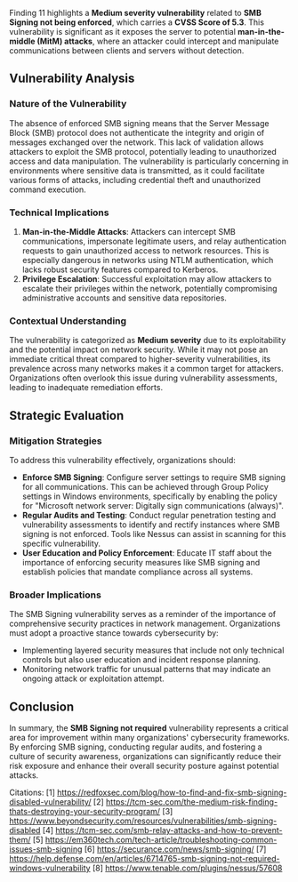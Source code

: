 Finding 11 highlights a **Medium severity vulnerability** related to **SMB Signing not being enforced**, which carries a **CVSS Score of 5.3**. This vulnerability is significant as it exposes the server to potential **man-in-the-middle (MitM) attacks**, where an attacker could intercept and manipulate communications between clients and servers without detection.

## Vulnerability Analysis

### Nature of the Vulnerability
The absence of enforced SMB signing means that the Server Message Block (SMB) protocol does not authenticate the integrity and origin of messages exchanged over the network. This lack of validation allows attackers to exploit the SMB protocol, potentially leading to unauthorized access and data manipulation. The vulnerability is particularly concerning in environments where sensitive data is transmitted, as it could facilitate various forms of attacks, including credential theft and unauthorized command execution.

### Technical Implications
1. **Man-in-the-Middle Attacks**: Attackers can intercept SMB communications, impersonate legitimate users, and relay authentication requests to gain unauthorized access to network resources. This is especially dangerous in networks using NTLM authentication, which lacks robust security features compared to Kerberos.
2. **Privilege Escalation**: Successful exploitation may allow attackers to escalate their privileges within the network, potentially compromising administrative accounts and sensitive data repositories.

### Contextual Understanding
The vulnerability is categorized as **Medium severity** due to its exploitability and the potential impact on network security. While it may not pose an immediate critical threat compared to higher-severity vulnerabilities, its prevalence across many networks makes it a common target for attackers. Organizations often overlook this issue during vulnerability assessments, leading to inadequate remediation efforts.

## Strategic Evaluation

### Mitigation Strategies
To address this vulnerability effectively, organizations should:
- **Enforce SMB Signing**: Configure server settings to require SMB signing for all communications. This can be achieved through Group Policy settings in Windows environments, specifically by enabling the policy for "Microsoft network server: Digitally sign communications (always)".
- **Regular Audits and Testing**: Conduct regular penetration testing and vulnerability assessments to identify and rectify instances where SMB signing is not enforced. Tools like Nessus can assist in scanning for this specific vulnerability.
- **User Education and Policy Enforcement**: Educate IT staff about the importance of enforcing security measures like SMB signing and establish policies that mandate compliance across all systems.

### Broader Implications
The SMB Signing vulnerability serves as a reminder of the importance of comprehensive security practices in network management. Organizations must adopt a proactive stance towards cybersecurity by:
- Implementing layered security measures that include not only technical controls but also user education and incident response planning.
- Monitoring network traffic for unusual patterns that may indicate an ongoing attack or exploitation attempt.

## Conclusion
In summary, the **SMB Signing not required** vulnerability represents a critical area for improvement within many organizations' cybersecurity frameworks. By enforcing SMB signing, conducting regular audits, and fostering a culture of security awareness, organizations can significantly reduce their risk exposure and enhance their overall security posture against potential attacks.

Citations:
[1] https://redfoxsec.com/blog/how-to-find-and-fix-smb-signing-disabled-vulnerability/
[2] https://tcm-sec.com/the-medium-risk-finding-thats-destroying-your-security-program/
[3] https://www.beyondsecurity.com/resources/vulnerabilities/smb-signing-disabled
[4] https://tcm-sec.com/smb-relay-attacks-and-how-to-prevent-them/
[5] https://em360tech.com/tech-article/troubleshooting-common-issues-smb-signing
[6] https://securance.com/news/smb-signing/
[7] https://help.defense.com/en/articles/6714765-smb-signing-not-required-windows-vulnerability
[8] https://www.tenable.com/plugins/nessus/57608